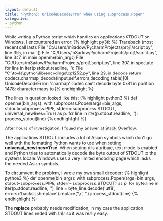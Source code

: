 ```yaml
---
layout: default
title: "Python3: UnicodeDecodeError when using subprocess.Popen"
categories:
- python
---
```


While writing a Python script which handles an applications STDOUT on Windows, I encountered an error:
{% highlight py3tb %}
Traceback (most recent call last):
  File "C:/Users/m3adow/PycharmProjects/proj1/script.py", line 355, in <module>
    main()
  File "C:/Users/m3adow/PycharmProjects/proj1/script.py", line 347, in main
    openme(bin_args)
  File "C:/Users/m3adow/PycharmProjects/proj1/script.py", line 307, in spectate
    for line in iter(p.stdout.readline, ''):
  File "C:\tools\python\lib\encodings\cp1252.py", line 23, in decode
    return codecs.charmap_decode(input,self.errors,decoding_table)[0]
UnicodeDecodeError: 'charmap' codec can't decode byte 0x81 in position 1478: character maps to <undefined>
{% endhighlight %}

The lines in question looked like this:
{% highlight python3 %}
def openme(bin_args):
  with subprocess.Popen(args=bin_args, stdout=subprocess.PIPE, stderr= subprocess.STDOUT, universal_newlines=True) as p:
        for line in iter(p.stdout.readline, ''):
          process_stdout(line)
{% endhighlight %}

After hours of investigation, I found my answer [at Stack Overflow](https://stackoverflow.com/questions/29546311/popen-communicate-throws-unicodedecodeerror).

The applications STDOUT includes a lot of Asian symbols which don't go well with the formatting Python wants to use when setting **universal_newlines=True**. When setting this attribute, text mode is enabled and Python tries to automatically decode the byte output of STDOUT to the systems locale. Windows uses a very limited encoding page which lacks the needed Asian symbols.

To circumvent the problem, I wrote my own small decoder:
{% highlight python3 %}
def openme(bin_args):
  with subprocess.Popen(args=bin_args, stdout=subprocess.PIPE, stderr= subprocess.STDOUT) as p:
        for byte_line in iter(p.stdout.readline, ''):
          line = byte_line.decode('utf8', errors='backslashreplace').replace('\r', '')
          process_stdout(line)
{% endhighlight %}

The **replace** probably needs modification, in my case the application STDOUT lines ended with *\n\r* so it was really easy.
